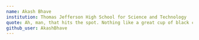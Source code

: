 ```yaml
---
name: Akash Bhave
institution: Thomas Jefferson High School for Science and Technology
quote: Ah, man, that hits the spot. Nothing like a great cup of black coffee.
github_user: AkashBhave
---
```

